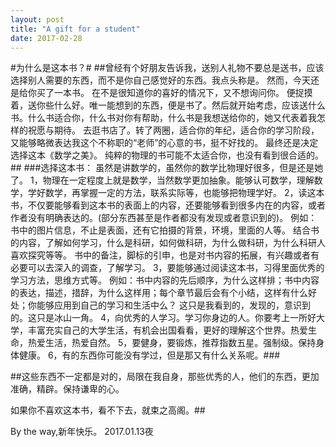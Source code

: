 ```yaml
---
layout: post
title: "A gift for a student"
date: 2017-02-28
---
```


#为什么是这本书？#
##曾经有个好朋友告诉我，送别人礼物不要总是送书，应该选择别人需要的东西，而不是你自己感觉好的东西。我点头称是。
然而，今天还是给你买了一本书。
在不是很知道你的喜好的情况下，又不想询问你。
便捉摸着，送你些什么好。唯一能想到的东西，便是书了。然后就开始考虑，应该送什么书。什么书适合你，什么书对你有帮助，什么书是我想送给你的，她又代表着我怎样的祝愿与期待。
去逛书店了。转了两圈，适合你的年纪，适合你的学习阶段，又能够略微表达我这个不称职的“老师”的心意的书，挺不好找的。
最终还是决定选择这本《数学之美》。
纯粹的物理的书可能不太适合你，也没有看到很合适的。##
###选择这本书：
虽然是讲数学的，虽然你的数学比物理好很多，但是还是她了。
1，物理在一定程度上就是数学，当然数学更加抽象。能够认可数学，理解数学，学好数学，再掌握一定的方法，联系实际等，也能够把物理学好。
2，读这本书，不仅要能够看到这本书的表面上的内容，还要能够看到很多内在的内容，或者作者没有明确表达的。(部分东西甚至是作者都没有发现或者意识到的)。
例如：书中的图片信息，不止是表面，还有它拍摄的背景，环境，里面的人等。
结合书的内容，了解如何学习，什么是科研，如何做科研，为什么做科研，为什么科研人喜欢探究等等。
书中的备注，脚标的引申，也是对书内容的拓展，有兴趣或者有必要可以去深入的调查，了解学习。
3，要能够通过阅读这本书，习得里面优秀的学习方法，思维方式等。
例如：书中内容的先后顺序，为什么这样排；书中内容的表达，描述，措辞，为什么这样用；每个章节最后会有个小结，这样有什么好处；你能够应用到自己的学习和生活中么？
这只是我看到的，发现的，意识到的。这只是冰山一角。
4，向优秀的人学习。学习你身边的人。你要考上一所好大学，丰富充实自己的大学生活，有机会出国看看，更好的理解这个世界。热爱生命，热爱生活，热爱自然。
5，要健身，要锻炼，推荐指数五星。强制级。保持身体健康。
6，有的东西你可能没有学过，但是那又有什么关系呢。###

##这些东西不一定都是对的，局限在我自身，那些优秀的人，他们的东西，更加准确，精辟。保持谦卑的心。

如果你不喜欢这本书，看不下去，就束之高阁。##

By the way,新年快乐。
2017.01.13夜
